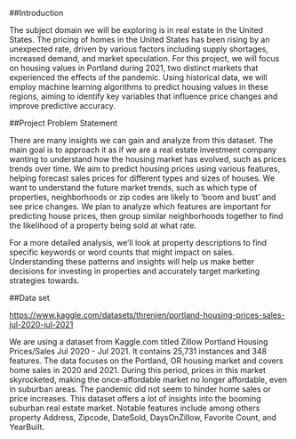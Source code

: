 ##Introduction 

The subject domain we will be exploring is in real estate in the United States. The pricing of homes in the United States has been rising by an unexpected rate, driven by various factors including supply shortages, increased demand, and market speculation. For this project, we will focus on housing values in Portland during 2021, two distinct markets that experienced the effects of the pandemic. Using historical data, we will employ machine learning algorithms to predict housing values in these regions, aiming to identify key variables that influence price changes and improve predictive accuracy. 

##Project Problem Statement 

There are many insights we can gain and analyze from this dataset. The main goal is to approach it as if we are a real estate investment company wanting to understand how the housing market has evolved, such as prices trends over time. We aim to predict housing prices using various features, helping forecast sales prices for different types and sizes of houses. We want to understand the future market trends, such as which type of properties, neighborhoods or zip codes are likely to ‘boom and bust’ and see price changes. We plan to analyze which features are important for predicting house prices, then group similar neighborhoods together to find the likelihood of a property being sold at what rate. 

For a more detailed analysis, we’ll look at property descriptions to find specific keywords or word counts that might impact on sales. Understanding these patterns and insights will help us make better decisions for investing in properties and accurately target marketing strategies towards.  

##Data set 

https://www.kaggle.com/datasets/threnjen/portland-housing-prices-sales-jul-2020-jul-2021 

We are using a dataset from Kaggle.com titled Zillow Portland Housing Prices/Sales Jul 2020 - Jul 2021. It contains 25,731 instances and 348 features. The data focuses on the Portland, OR housing market and covers home sales in 2020 and 2021. During this period, prices in this market skyrocketed, making the once-affordable market no longer affordable, even in suburban areas. The pandemic did not seem to hinder home sales or price increases. This dataset offers a lot of insights into the booming suburban real estate market. Notable features include among others property Address, Zipcode, DateSold, DaysOnZillow, Favorite Count, and YearBuilt. 
